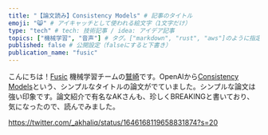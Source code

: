 ```yaml
---
title: "【論文読み】Consistency Models" # 記事のタイトル
emoji: "😸" # アイキャッチとして使われる絵文字（1文字だけ）
type: "tech" # tech: 技術記事 / idea: アイデア記事
topics: ["機械学習", "音声"] # タグ。["markdown", "rust", "aws"]のように指定する
published: false # 公開設定（falseにすると下書き）
publication_name: "fusic"
---
```


こんにちは！[Fusic](https://fusic.co.jp/) 機械学習チームの[鷲崎](https://twitter.com/kwashizzz)です。OpenAIから[Consistency Models](https://arxiv.org/abs/2303.01469)という、シンプルなタイトルの論文がでていました。シンプルな論文は強い印象です。論文紹介で有名なAKさんも、珍しくBREAKINGと書いており、気になったので、読んでみました。

https://twitter.com/_akhaliq/status/1646168119658831874?s=20

